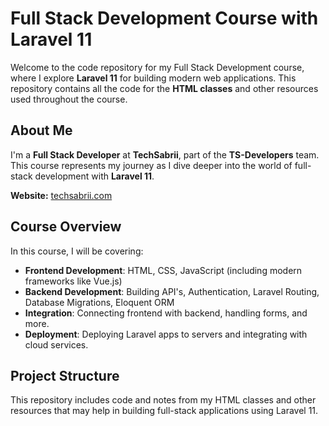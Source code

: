 # Full Stack Development Course with Laravel 11

Welcome to the code repository for my Full Stack Development course, where I explore **Laravel 11** for building modern web applications. This repository contains all the code for the **HTML classes** and other resources used throughout the course.

## About Me
I'm a **Full Stack Developer** at **TechSabrii**, part of the **TS-Developers** team. This course represents my journey as I dive deeper into the world of full-stack development with **Laravel 11**.

**Website:** [techsabrii.com](https://techsabrii.com)

## Course Overview
In this course, I will be covering:
- **Frontend Development**: HTML, CSS, JavaScript (including modern frameworks like Vue.js)
- **Backend Development**: Building API's, Authentication, Laravel Routing, Database Migrations, Eloquent ORM
- **Integration**: Connecting frontend with backend, handling forms, and more.
- **Deployment**: Deploying Laravel apps to servers and integrating with cloud services.

## Project Structure

This repository includes code and notes from my HTML classes and other resources that may help in building full-stack applications using Laravel 11.

